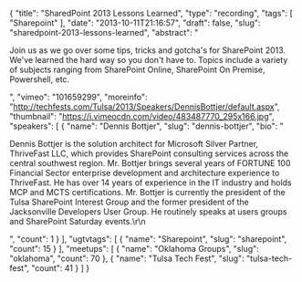 {
  "title": "SharedPoint 2013 Lessons Learned",
  "type": "recording",
  "tags": [
    "Sharepoint"
  ],
  "date": "2013-10-11T21:16:57",
  "draft": false,
  "slug": "sharedpoint-2013-lessons-learned",
  "abstract": "<p>Join us as we go over some tips, tricks and gotcha's for SharePoint 2013. We've learned the hard way so you don't have to. Topics include a variety of subjects ranging from SharePoint Online, SharePoint On Premise, Powershell, etc.</p>",
  "vimeo": "101659299",
  "moreinfo": "http://techfests.com/Tulsa/2013/Speakers/DennisBottjer/default.aspx",
  "thumbnail": "https://i.vimeocdn.com/video/483487770_295x166.jpg",
  "speakers": [
    {
      "name": "Dennis Bottjer",
      "slug": "dennis-bottjer",
      "bio": "<p>Dennis Bottjer is the solution architect for Microsoft Silver Partner, ThriveFast LLC, which provides SharePoint consulting services across the central southwest region. Mr. Bottjer brings several years of FORTUNE 100 Financial Sector enterprise development and architecture experience to ThriveFast. He has over 14 years of experience in the IT industry and holds MCP and MCTS certifications. Mr. Bottjer is currently the president of the Tulsa SharePoint Interest Group and the former president of the Jacksonville Developers User Group. He routinely speaks at users groups and SharePoint Saturday events.\r\n</p>",
      "count": 1
    }
  ],
  "ugtvtags": [
    {
      "name": "Sharepoint",
      "slug": "sharepoint",
      "count": 15
    }
  ],
  "meetups": [
    {
      "name": "Oklahoma Groups",
      "slug": "oklahoma",
      "count": 70
    },
    {
      "name": "Tulsa Tech Fest",
      "slug": "tulsa-tech-fest",
      "count": 41
    }
  ]
}